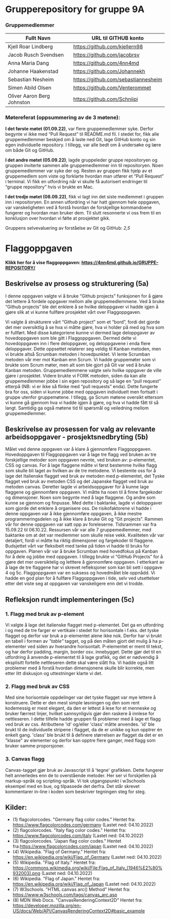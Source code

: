 # Grupperepository for gruppe 9A
### Gruppemedlemmer

| Fullt Navn 		        | URL til GITHUB konto 	          |
| --------------------- | ----------------------------------- |
| Kjell Roar Lindberg   | https://github.com/kjellern98       |
| Jacob Rusch Svendsen  | https://github.com/jacobrsv         |
| Anna Maria Dang       | https://github.com/4nn4md           |
| Johanne Haakenstad    | https://github.com/Johannekh        |
| Sebastian Nesheim     | https://github.com/sebastiannesheim | 
| Simen Abild Olsen     | https://github.com/Venterommet      |
| Oliver Aaron Berg Johnston | https://github.com/Schniipi    |

### Møtereferat (oppsummering av de 3 møtene):

**I det første møtet (01.09.22)**, var flere gruppemedlemmer syke. Derfor begynte vi ikke med “Pull Request” til README.md fil. I stedet for, fikk alle gruppemedlemmer beskjed om å laste ned Git, lage GitHub konto og sin egen individuelle repository. I tillegg, var alle bedt om å undersøke og lære om både Git og GitHub. 

**I det andre møtet (05.09.22)**, lagde gruppeleder gruppe repositoryen og gruppen inviterte sammen alle gruppemedlemmer inn til repositoryen. Noen gruppemedlemmer var syke der og. Resten av gruppen fikk hjelp av et gruppemedlem som viste og forklarte hvordan man utfører et “Pull Request” i terminal. Vi fikk en utfordring når vi skulle få autorisert endringer til “gruppe repository” hvis vi brukte en Mac. 
 
**I det tredje møtet (08.09.22)**, fikk vi lagt inn det siste medlemmet i gruppen inn i repositoryen. En annen utfordring vi har hatt gjennom hele oppgaven, var vanskeligheten ved å forstå hvordan de forskjellige kommandoene fungerer og hvordan man bruker dem. Til slutt resonnerte vi oss frem til en konklusjon over hvordan vi følte at prosjektet gikk.

Gruppens selvevaluering av forståelse av Git og GitHub: _2,5_


# Flaggoppgaven
**Klikk her for å vise flaggoppgaven: https://4nn4md.github.io/GRUPPE-REPOSITORY/**
## Beskrivelse av prosess og strukturering (5a)
I denne oppgaven valgte vi å bruke “Github projects” funksjonen for å gjøre det lettere å fordele oppgaver mellom alle gruppemedlemmene. Ved å bruke “Github projects” ble det enklere å se hvilke deloppgaver vi hadde igjen å gjøre slik at vi kunne fullføre prosjektet vårt over Flaggoppgaven. 

Vi valgte å strukturere vårt “Github project” som et “bord”, fordi det gjorde det mer oversiktlig å se hva vi måtte gjøre, hva vi holder på med og hva som er fullført. Med disse kategoriene kunne vi dermed lage deloppgaver av hovedoppgaven som ble gitt i Flaggoppgaven. Dermed delte vi hovedoppgaven inn i flere deloppgaver, og deloppgavene i enda flere deloppgaver. Dette oppsettet relaterer seg veldig til Kanban metoden, men vi brukte altså Scrumban metoden i hovedpunktet. Vi lente Scrumban metoden vår mer mot Kanban enn Scrum. Vi hadde gruppemøter som vi brukte som Scrum møter, men alt som ble gjort på Git var ved å bruke Kanban metoden. Gruppemedlemmene valgte selv hvilke oppgaver de ville gjøre i prosjektet. Videre brukte vi FORK metoden, siden da kan alle gruppemedlemmer jobbe i sin egen repository og så lage en “pull request” etterpå (NB: vi er ikke så flinke med “pull requests” enda). Dette fungerte bra for oss, siden vi kunne jobbe med oppgaven individuelt men fortsatt i gruppe utenfor gruppemøtene. I tillegg, ga Scrum møtene oversikt ettersom vi kunne gå gjennom hva vi hadde igjen å gjøre, og hva vi hadde fått til så langt. Samtidig ga også møtene tid til spørsmål og veiledning mellom gruppemedlemmer.

## Beskrivelse av prosessen for valg av relevante arbeidsoppgaver - prosjektsnedbryting (5b)
Målet ved denne oppgaven var å klare å gjennomføre Flaggoppgaven. Hovedoppgaven til Flaggoppgaven var å lage tre flagg ved bruken av tre forskjellige metoder som oppgaven nevnte, ved bruken av: p-elementet, CSS og canvas. For å lage flaggene måtte vi først bestemme hvilke flagg som skulle bli laget av hvilken av de tre metodene. Vi bestemte oss for å lage det Italienske flagget ved bruk av metoden med p-elementet, det Tyske flagget ved bruk av metoden CSS og det Japanske flagget ved bruk av metoden canvas. Deretter lagde vi arbeidsoppgaver for å kunne lage flaggene og gjennomføre oppgaven. Vi måtte ha noen til å finne fargekoder og dimensjoner. Noen som begynte med å lage flaggene. Og andre som kunne se gjennom og finpusse. Med dette i baktanke, lagde vi deloppgaver som gjorde det enklere å organisere oss. De risikofaktorene vi hadde i denne oppgaven var å ikke gjennomføre oppgaven, å ikke mestre programmeringsdelen og å ikke klare å bruke Git og “Git projects”. Rammen vår for denne oppgaven var satt opp av foreleserne. Tidsrammen var fra 15.09.22 til 06.10.22. Ressursen vår var alle 7 gruppemedlemmer, med baktanke om at det var medlemmer som skulle reise vekk. Kvaliteten vår var detaljert, fordi vi måtte ha riktig dimensjoner og fargekoder til flaggene. Budsjettet vårt var fleksibelt med tanke på tiden vi hadde til bruks for oppgaven. Planen vår var å bruke Scrumban med hovedfokus på Kanban for å dele og jobbe med oppgaven. I tillegg brukte vi “GitHub Projects” for å gjøre det mer oversiktelig og letttere å gjennomføre oppgaven. I etterkant av å lage de tre flaggene har vi skrevet refleksjoner som kan bli sett i oppgave 4 og 5c. Flaggoppgaven var en suksess og hovedmålet ble oppnådd. Vi hadde en god plan for å fullføre Flaggoppgaven i tide, selv ved utsettelser etter det viste seg at oppgaven var vanskeligere enn det vi trodde. 

## Refleksjon rundt implementeringen (5c)
### 1. Flagg med bruk av p-element
Vi valgte å lage det italienske flagget med p-elementet. Det ga en utfordring i og med de tre farger er vertikale i stedet for horisontale i f.eks. det tyske flagget og derfor var bruk a p-elementet alene ikke nok. Derfor har vi brukt en tabell i formen av *"table"* tagget, og på den måten gjort det mulig å ha p-elementer ved siden av hverandre horisontalt. 
P-elementet er ment til tekst, og har derfor padding, margin, border osv. innebygget. Dette gjør det til en utfordring å anvende p-elementet til å lage grafikk, og det er nødvendig å eksplisitt fortelle nettleseren dette skal være slått fra.
Vi hadde også litt problemer med å forstå hvordan dimensjonene skulle blir korrekte, men etter litt diskusjon og uttestninger klarte vi det.
### 2. Flagg med bruk av CSS
Med sine horisontale oppdelinger var det tyske flagget var mye lettere å konstruere. Dette er den mest simple løsningen og den som rent kodemessig er mest elegant, da den er lettest å lese for et menneske og bruker færrest linjer, hvilket sannsynligvis gjør den raskere å innlese for nettleseren. I dette tilfelle hadde gruppen få problemer med å lage et flagg ved bruk av css.
Atributtene 'id' og/eller 'class' måtte anvendes. 'id' ble brukt til de individuelle stripene i flagget, da de er unikke og kun opptrer én enkelt gang. 'class' ble brukt til å definere størrelsen av flagget da det er en "klasse" av elementer og derfor kan opptre flere ganger, med flagg som bruker samme proporsjoner.
### 3. Canvas flagg
Canvas-tagget gjør bruk av Javascript til å 'tegne' grafikken. Dette fungerer helt annerledes enn de to overstående metoder. Her ser vi forskjellen på markup-språk og scripting-språk.
Vi tok utgangspunkt i w3schools eksempel med en bue, og tilpassede det derfra.
Det står skrevet kommentarer in-line i koden som beskriver tegningen steg for steg.


## Kilder:
* (1) flagcolorcodes. "Germany flag color codes." Hentet fra: https://www.flagcolorcodes.com/germany (Lastet ned: 04.10.2022)
* (2) flagcolorcodes. "Italy flag color codes." Hentet fra: https://www.flagcolorcodes.com/italy (Lastet ned: 04.10.2022)
* (3) flagcolorcodes. "Japan flag color codes." Hentet fra:https://www.flagcolorcodes.com/japan (Lastet ned: 04.10.2022)
* (4) Wikipedia. "Flag of Germany." Hentet fra: https://en.wikipedia.org/wiki/Flag_of_Germany (Lastet ned: 04.10.2022)
* (5) Wikipedia. "Flag of Italy." Hentet fra: https://commons.wikimedia.org/wiki/File:Flag_of_Italy_(1946%E2%80%932003).png (Lastet ned: 04.10.2022)
* (6) Wikipedia. "Flag of Japan." Hentet fra: https://en.wikipedia.org/wiki/Flag_of_Japan (Lastet ned: 04.10.2022)
* (7) W3schools. "HTML canvas arc() Method" Hentet fra: https://www.w3schools.com/tags/canvas_arc.asp
* (8) MDN Web Docs. "CanvasRenderingContext2D" Hentet fra: https://developer.mozilla.org/en-US/docs/Web/API/CanvasRenderingContext2D#basic_example
